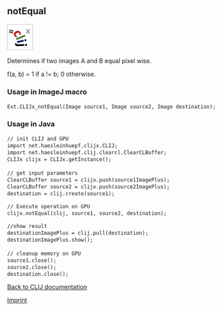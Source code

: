 ## notEqual
![Image](images/mini_clijx_logo.png)

Determines if two images A and B equal pixel wise.

f(a, b) = 1 if a != b; 0 otherwise. 

### Usage in ImageJ macro
```
Ext.CLIJx_notEqual(Image source1, Image source2, Image destination);
```


### Usage in Java
```
// init CLIJ and GPU
import net.haesleinhuepf.clijx.CLIJ;
import net.haesleinhuepf.clij.clearcl.ClearCLBuffer;
CLIJx clijx = CLIJx.getInstance();

// get input parameters
ClearCLBuffer source1 = clijx.push(source1ImagePlus);
ClearCLBuffer source2 = clijx.push(source2ImagePlus);
destination = clij.create(source1);
```

```
// Execute operation on GPU
clijx.notEqual(clij, source1, source2, destination);
```

```
//show result
destinationImagePlus = clij.pull(destination);
destinationImagePlus.show();

// cleanup memory on GPU
source1.close();
source2.close();
destination.close();
```


[Back to CLIJ documentation](https://clij.github.io/)

[Imprint](https://clij.github.io/imprint)
